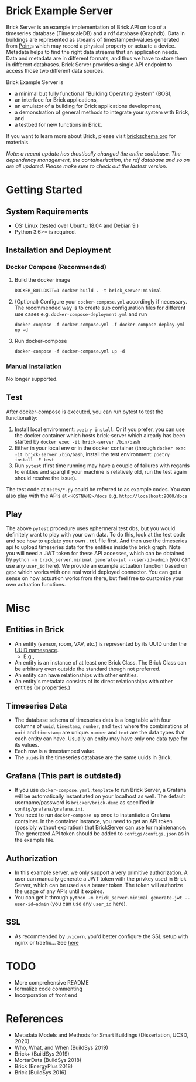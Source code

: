 # Brick Example Server

Brick Server is an example implementation of Brick API on top of a timeseries database (TimescaleDB) and a rdf database (Graphdb). Data in buildings are represented as streams of timestamped-values generated from [Point](http://brickschema.org/schema/1.2/Brick#Point)s which may record a physical property or actuate a device. Metadata helps to find the right data streams that an application needs. Data and metadata are in different formats, and thus we have to store them in different databases. Brick Server provides a single API endpoint to access those two different data sources.

Brick Example Server is
- a minimal but fully functional "Building Operating System" (BOS),
- an interface for Brick applications,
- an emulator of a building for Brick applications development,
- a demonstration of general methods to integrate your system with Brick, and
- a testbed for new functions in Brick.

If you want to learn more about Brick, please visit [brickschema.org](https://brickschema.org) for materials.

*Note: a recent update has drastically changed the entire codebase. The dependency management, the containerization, the rdf database and so on are all updated. Please make sure to check out the lastest version.*


# Getting Started

## System Requirements
- OS: Linux (tested over Ubuntu 18.04 and Debian 9.)
- Python 3.6>= is required.

## Installation and Deployment

### Docker Compose (Recommended)

1. Build the docker image

    `DOCKER_BUILDKIT=1 docker build . -t brick_server:minimal`
2. (Optional) Configure your `docker-compose.yml` accordingly if necessary. The recommended way is to create sub configuration files for different use cases e.g. `docker-compose-deployment.yml` and run

    `docker-compose -f docker-compose.yml -f docker-compose-deploy.yml up -d`
3. Run docker-compose

    `docker-compose -f docker-compose.yml up -d`



### Manual Installation
No longer supported.


## Test
After docker-compose is executed, you can run pytest to test the functionality:
1. Install local environment: `poetry install`. Or if you prefer, you can use the docker container which hosts brick-server which already has been started by `docker exec -it brick-server /bin/bash`
2. Either in your local env or in the docker container (through `docker exec -it brick-server /bin/bash`, install the test environment: `poetry install -E test`
3. Run `pytest` (first time running may have a couple of failures with regards to entities and sparql if your machine is relatively old, run the test again should resolve the issue).

The test code at `tests/*.py` could be referred to as example codes. You can also play with the APIs at `<HOSTNAME>/docs` e.g. `http://localhost:9000/docs`

## Play

The above `pytest` procedure uses ephermeral test dbs, but you would definitely want to play with your own data. To do this, look at the test code and see how to update your own `.ttl` file first. And then use the timeseries api to upload timeseries data for the entities inside the brick graph. Note you will need a JWT token for these API accesses, which can be obtained by `python -m brick_server.minimal generate-jwt --user-id=admin` (you can use any `user_id` here). We provide an example actuation function based on `grpc` which works with one real world deployed connector. You can get a sense on how actuation works from there, but feel free to customize your own actuation functions.

# Misc
## Entities in Brick
- An entity (sensor, room, VAV, etc.) is represented by its UUID under the [UUID namespace](https://tools.ietf.org/html/rfc4122).
    - E.g.,
- An entity is an instance of at least one Brick Class. The Brick Class can be arbitrary even outside the standard though not preferred.
- An entity can have relationships with other entities.
- An entity's metadata consists of its direct relationships with other entities (or properties.)

## Timeseries Data
- The database schema of timeseries data is a long table with four columns of `uuid`, `timestamp`, `number`, and `text` where the combinations of `uuid` and `timestamp` are unique. `number` and `text` are the data types that each entity can have. Usually an entity may have only one data type for its values.
- Each row is a timestamped value.
- The `uuids` in the timeseries database are the same uuids in Brick.

## Grafana (This part is outdated)
- If you use `docker-compose.yaml.template` to run Brick Server, a Grafana will be automatically instantiated on your localhost as well. The default username/password is `bricker/brick-demo` as specified in `config/grafana/grafana.ini`.
- You need to run `docker-compose up` once to instantiate a Grafana container. In the container instance, you need to get an API token (possibly without expiration) that BrickServer can use for maintenance. The generated API token should be added to `configs/configs.json` as in the example file.

## Authorization
- In this example server, we only support a very primitive authorization. A user can manually generate a JWT token with the privkey used in Brick Server, which can be used as a bearer token. The token will authorize the usage of any APIs until it expires.
- You can get it through `python -m brick_server.minimal generate-jwt --user-id=admin` (you can use any `user_id` here).

## SSL
- As recommended by `uvicorn`, you'd better configure the SSL setup with nginx or traefix... See [here](https://www.uvicorn.org/deployment/#running-behind-nginx)

# TODO
- More comprehensive README
- formalize code commenting
- Incorporation of front end

# References
- Metadata Models and Methods for Smart Buildings (Dissertation, UCSD, 2020)
- Who, What, and When (BuildSys 2019)
- Brick+ (BuildSys 2019)
- MortarData (BuildSys 2018)
- Brick (EnergyPlus 2018)
- Brick (BuildSys 2016)
